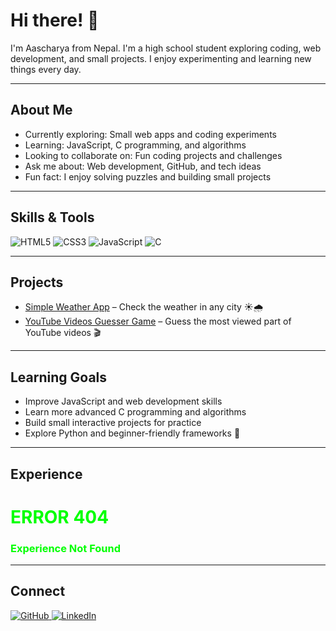 # Hi there! 👋

I'm Aascharya from Nepal. I'm a high school student exploring coding, web development, and small projects. I enjoy experimenting and learning new things every day.  

---

## About Me
- Currently exploring: Small web apps and coding experiments  
- Learning: JavaScript, C programming, and algorithms 
- Looking to collaborate on: Fun coding projects and challenges  
- Ask me about: Web development, GitHub, and tech ideas  
- Fun fact: I enjoy solving puzzles and building small projects 

---

## Skills & Tools
<p>
  <img alt="HTML5" src="https://img.shields.io/badge/HTML5-E34F26?style=for-the-badge&logo=html5&logoColor=white" />
  <img alt="CSS3" src="https://img.shields.io/badge/CSS3-1572B6?style=for-the-badge&logo=css3&logoColor=white" />
  <img alt="JavaScript" src="https://img.shields.io/badge/JavaScript-F7DF1E?style=for-the-badge&logo=javascript&logoColor=black" />
  <img alt="C" src="https://img.shields.io/badge/C-00599C?style=for-the-badge&logo=c&logoColor=white" />
</p>

---

## Projects
- [Simple Weather App](https://mangouh7.github.io/-simple-Weather-app/) – Check the weather in any city ☀️🌧️  
- [YouTube Videos Guesser Game](https://yt-vids-views-guesser.vercel.app/) – Guess the most viewed part of YouTube videos 🎬

---

## Learning Goals
- Improve JavaScript and web development skills  
- Learn more advanced C programming and algorithms  
- Build small interactive projects for practice  
- Explore Python and beginner-friendly frameworks 🐍

---

## Experience

# <span style="color:#00FF00;">ERROR 404</span>
### <span style="color:#00FF00;">Experience Not Found</span>

---

## Connect
<p>
  <a href="https://github.com/YOUR_USERNAME" target="_blank">
    <img alt="GitHub" src="https://img.shields.io/badge/GitHub-100000?style=for-the-badge&logo=github&logoColor=white" />
  </a>
  <a href="https://www.linkedin.com/in/aascharya-paudel-584913316" target="_blank">
    <img alt="LinkedIn" src="https://img.shields.io/badge/LinkedIn-0A66C2?style=for-the-badge&logo=linkedin&logoColor=white" />
  </a>
</p>
